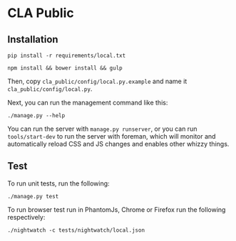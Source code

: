  CLA Public
============

Installation
------------

    pip install -r requirements/local.txt

    npm install && bower install && gulp

Then, copy ``cla_public/config/local.py.example`` and name it ``cla_public/config/local.py``.

Next, you can run the management command like this:

    ./manage.py --help

You can run the server with ``manage.py runserver``, or you can run
``tools/start-dev`` to run the server with foreman, which will monitor and
automatically reload CSS and JS changes and enables other whizzy things.


Test
----

To run unit tests, run the following:

    ./manage.py test

To run browser test run in PhantomJs, Chrome or Firefox run the following respectively:

    ./nightwatch -c tests/nightwatch/local.json
